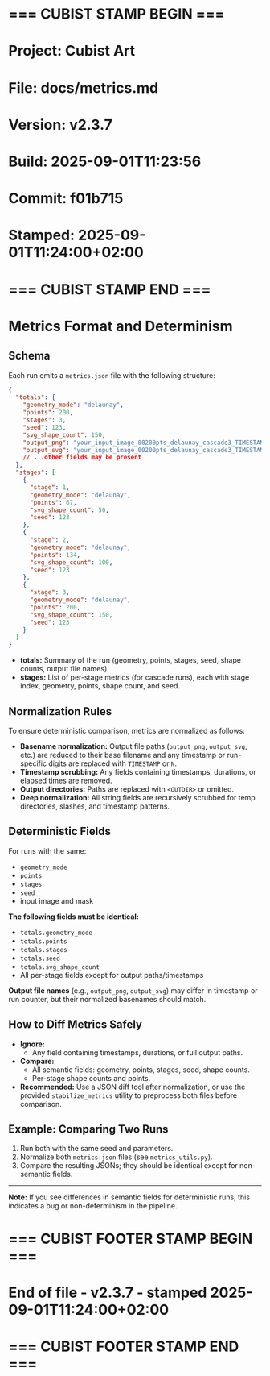 # === CUBIST STAMP BEGIN ===
# Project: Cubist Art
# File: docs/metrics.md
# Version: v2.3.7
# Build: 2025-09-01T11:23:56
# Commit: f01b715
# Stamped: 2025-09-01T11:24:00+02:00
# === CUBIST STAMP END ===
# Metrics Format and Determinism

## Schema

Each run emits a `metrics.json` file with the following structure:

```json
{
  "totals": {
    "geometry_mode": "delaunay",
    "points": 200,
    "stages": 3,
    "seed": 123,
    "svg_shape_count": 150,
    "output_png": "your_input_image_00200pts_delaunay_cascade3_TIMESTAMP.png",
    "output_svg": "your_input_image_00200pts_delaunay_cascade3_TIMESTAMP.svg"
    // ...other fields may be present
  },
  "stages": [
    {
      "stage": 1,
      "geometry_mode": "delaunay",
      "points": 67,
      "svg_shape_count": 50,
      "seed": 123
    },
    {
      "stage": 2,
      "geometry_mode": "delaunay",
      "points": 134,
      "svg_shape_count": 100,
      "seed": 123
    },
    {
      "stage": 3,
      "geometry_mode": "delaunay",
      "points": 200,
      "svg_shape_count": 150,
      "seed": 123
    }
  ]
}
```

- **totals:** Summary of the run (geometry, points, stages, seed, shape counts, output file names).
- **stages:** List of per-stage metrics (for cascade runs), each with stage index, geometry, points, shape count, and seed.

## Normalization Rules

To ensure deterministic comparison, metrics are normalized as follows:

- **Basename normalization:**
  Output file paths (`output_png`, `output_svg`, etc.) are reduced to their base filename and any timestamp or run-specific digits are replaced with `TIMESTAMP` or `N`.
- **Timestamp scrubbing:**
  Any fields containing timestamps, durations, or elapsed times are removed.
- **Output directories:**
  Paths are replaced with `<OUTDIR>` or omitted.
- **Deep normalization:**
  All string fields are recursively scrubbed for temp directories, slashes, and timestamp patterns.

## Deterministic Fields

For runs with the same:
- `geometry_mode`
- `points`
- `stages`
- `seed`
- input image and mask

**The following fields must be identical:**
- `totals.geometry_mode`
- `totals.points`
- `totals.stages`
- `totals.seed`
- `totals.svg_shape_count`
- All per-stage fields except for output paths/timestamps

**Output file names** (e.g., `output_png`, `output_svg`) may differ in timestamp or run counter, but their normalized basenames should match.

## How to Diff Metrics Safely

- **Ignore:**
  - Any field containing timestamps, durations, or full output paths.
- **Compare:**
  - All semantic fields: geometry, points, stages, seed, shape counts.
  - Per-stage shape counts and points.
- **Recommended:**
  Use a JSON diff tool after normalization, or use the provided `stabilize_metrics` utility to preprocess both files before comparison.

## Example: Comparing Two Runs

1. Run both with the same seed and parameters.
2. Normalize both `metrics.json` files (see `metrics_utils.py`).
3. Compare the resulting JSONs; they should be identical except for non-semantic fields.

---

**Note:**
If you see differences in semantic fields for deterministic runs, this indicates a bug or non-determinism in the pipeline.


# === CUBIST FOOTER STAMP BEGIN ===
# End of file - v2.3.7 - stamped 2025-09-01T11:24:00+02:00
# === CUBIST FOOTER STAMP END ===
